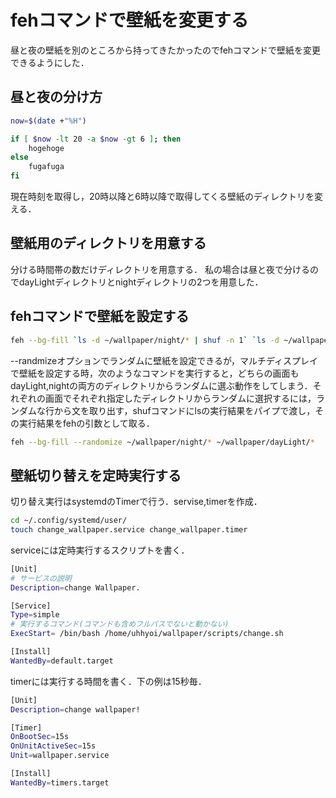 # fehコマンドで壁紙を変更する
昼と夜の壁紙を別のところから持ってきたかったのでfehコマンドで壁紙を変更できるようにした．
## 昼と夜の分け方
``` bash
now=$(date +"%H")

if [ $now -lt 20 -a $now -gt 6 ]; then
    hogehoge
else
    fugafuga
fi
```
現在時刻を取得し，20時以降と6時以降で取得してくる壁紙のディレクトリを変える．
## 壁紙用のディレクトリを用意する
分ける時間帯の数だけディレクトリを用意する．
私の場合は昼と夜で分けるのでdayLightディレクトリとnightディレクトリの2つを用意した．
## fehコマンドで壁紙を設定する
``` bash
feh --bg-fill `ls -d ~/wallpaper/night/* | shuf -n 1` `ls -d ~/wallpaper/dayLight/* | shuf -n 1`
```
--randmizeオプションでランダムに壁紙を設定できるが，マルチディスプレイで壁紙を設定する時，次のようなコマンドを実行すると，どちらの画面もdayLight,nightの両方のディレクトリからランダムに選ぶ動作をしてしまう．それぞれの画面でそれぞれ指定したディレクトリからランダムに選択するには，ランダムな行から文を取り出す，shufコマンドにlsの実行結果をパイプで渡し，その実行結果をfehの引数として取る．
```bash
feh --bg-fill --randomize ~/wallpaper/night/* ~/wallpaper/dayLight/*
```
## 壁紙切り替えを定時実行する
切り替え実行はsystemdのTimerで行う．servise,timerを作成．
```bash
cd ~/.config/systemd/user/
touch change_wallpaper.service change_wallpaper.timer
```
serviceには定時実行するスクリプトを書く．
``` bash
[Unit]
# サービスの説明
Description=change Wallpaper.

[Service]
Type=simple
# 実行するコマンド(コマンドも含めフルパスでないと動かない)
ExecStart= /bin/bash /home/uhhyoi/wallpaper/scripts/change.sh

[Install]
WantedBy=default.target
```
timerには実行する時間を書く．下の例は15秒毎．
```bash
[Unit]
Description=change wallpaper!

[Timer]
OnBootSec=15s
OnUnitActiveSec=15s
Unit=wallpaper.service

[Install]
WantedBy=timers.target
```


